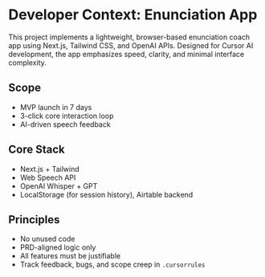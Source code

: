 # Developer Context: Enunciation App

This project implements a lightweight, browser-based enunciation coach app using Next.js, Tailwind CSS, and OpenAI APIs. Designed for Cursor AI development, the app emphasizes speed, clarity, and minimal interface complexity.

## Scope
- MVP launch in 7 days
- 3-click core interaction loop
- AI-driven speech feedback

## Core Stack
- Next.js + Tailwind
- Web Speech API
- OpenAI Whisper + GPT
- LocalStorage (for session history), Airtable backend

## Principles
- No unused code
- PRD-aligned logic only
- All features must be justifiable
- Track feedback, bugs, and scope creep in `.cursorrules` 